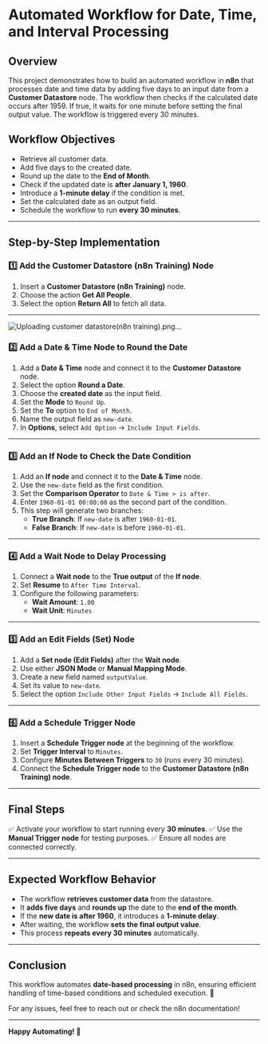 # **Automated Workflow for Date, Time, and Interval Processing**

## **Overview**
This project demonstrates how to build an automated workflow in **n8n** that processes date and time data by adding five days to an input date from a **Customer Datastore** node. The workflow then checks if the calculated date occurs after 1959. If true, it waits for one minute before setting the final output value. The workflow is triggered every 30 minutes.

## **Workflow Objectives**
- Retrieve all customer data.
- Add five days to the created date.
- Round up the date to the **End of Month**.
- Check if the updated date is **after January 1, 1960**.
- Introduce a **1-minute delay** if the condition is met.
- Set the calculated date as an output field.
- Schedule the workflow to run **every 30 minutes**.

---

## **Step-by-Step Implementation**

### **1️⃣ Add the Customer Datastore (n8n Training) Node**
1. Insert a **Customer Datastore (n8n Training)** node.
2. Choose the action **Get All People**.
3. Select the option **Return All** to fetch all data.

---
![Uploading customer datastore(n8n training).png…]()

### **2️⃣ Add a Date & Time Node to Round the Date**
1. Add a **Date & Time** node and connect it to the **Customer Datastore** node.
2. Select the option **Round a Date**.
3. Choose the **created date** as the input field.
4. Set the **Mode** to `Round Up`.
5. Set the **To** option to `End of Month`.
6. Name the output field as `new-date`.
7. In **Options**, select `Add Option` → `Include Input Fields`.

---

### **3️⃣ Add an If Node to Check the Date Condition**
1. Add an **If node** and connect it to the **Date & Time** node.
2. Use the `new-date` field as the first condition.
3. Set the **Comparison Operator** to `Date & Time > is after`.
4. Enter `1960-01-01 00:00:00` as the second part of the condition.
5. This step will generate two branches:
   - **True Branch**: If `new-date` is after `1960-01-01`.
   - **False Branch**: If `new-date` is before `1960-01-01`.

---

### **4️⃣ Add a Wait Node to Delay Processing**
1. Connect a **Wait node** to the **True output** of the **If node**.
2. Set **Resume** to `After Time Interval`.
3. Configure the following parameters:
   - **Wait Amount**: `1.00`
   - **Wait Unit**: `Minutes`

---

### **5️⃣ Add an Edit Fields (Set) Node**
1. Add a **Set node (Edit Fields)** after the **Wait node**.
2. Use either **JSON Mode** or **Manual Mapping Mode**.
3. Create a new field named `outputValue`.
4. Set its value to `new-date`.
5. Select the option `Include Other Input Fields` → `Include All Fields`.

---

### **6️⃣ Add a Schedule Trigger Node**
1. Insert a **Schedule Trigger node** at the beginning of the workflow.
2. Set **Trigger Interval** to `Minutes`.
3. Configure **Minutes Between Triggers** to `30` (runs every 30 minutes).
4. Connect the **Schedule Trigger node** to the **Customer Datastore (n8n Training) node**.

---

## **Final Steps**
✅ Activate your workflow to start running every **30 minutes**.
✅ Use the **Manual Trigger node** for testing purposes.
✅ Ensure all nodes are connected correctly.

---

## **Expected Workflow Behavior**
- The workflow **retrieves customer data** from the datastore.
- It **adds five days** and **rounds up** the date to the **end of the month**.
- If the **new date is after 1960**, it introduces a **1-minute delay**.
- After waiting, the workflow **sets the final output value**.
- This process **repeats every 30 minutes** automatically.

---

## **Conclusion**
This workflow automates **date-based processing** in n8n, ensuring efficient handling of time-based conditions and scheduled execution. 🚀

For any issues, feel free to reach out or check the n8n documentation!

---

**Happy Automating! 🎯**
